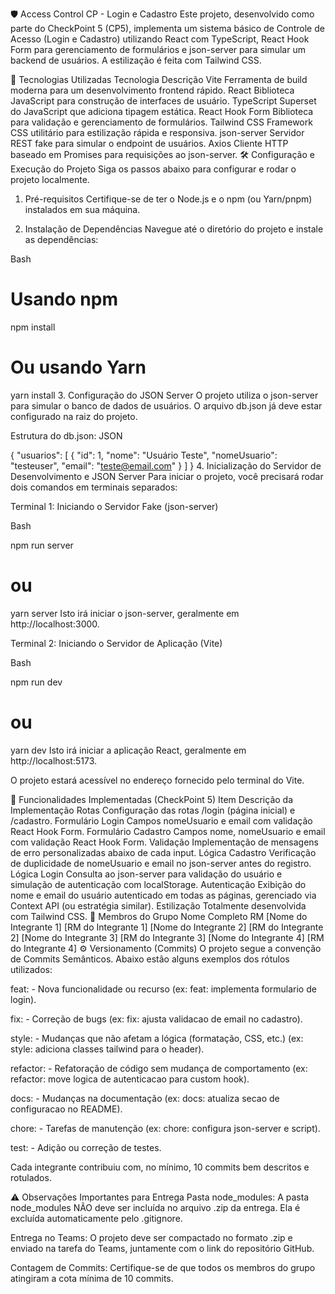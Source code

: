 🛡️ Access Control CP - Login e Cadastro
Este projeto, desenvolvido como parte do CheckPoint 5 (CP5), implementa um sistema básico de Controle de Acesso (Login e Cadastro) utilizando React com TypeScript, React Hook Form para gerenciamento de formulários e json-server para simular um backend de usuários. A estilização é feita com Tailwind CSS.

🚀 Tecnologias Utilizadas
Tecnologia	Descrição
Vite	Ferramenta de build moderna para um desenvolvimento frontend rápido.
React	Biblioteca JavaScript para construção de interfaces de usuário.
TypeScript	Superset do JavaScript que adiciona tipagem estática.
React Hook Form	Biblioteca para validação e gerenciamento de formulários.
Tailwind CSS	Framework CSS utilitário para estilização rápida e responsiva.
json-server	Servidor REST fake para simular o endpoint de usuários.
Axios	Cliente HTTP baseado em Promises para requisições ao json-server.
🛠️ Configuração e Execução do Projeto
Siga os passos abaixo para configurar e rodar o projeto localmente.

1. Pré-requisitos
Certifique-se de ter o Node.js e o npm (ou Yarn/pnpm) instalados em sua máquina.

2. Instalação de Dependências
Navegue até o diretório do projeto e instale as dependências:

Bash

# Usando npm
npm install

# Ou usando Yarn
yarn install
3. Configuração do JSON Server
O projeto utiliza o json-server para simular o banco de dados de usuários. O arquivo db.json já deve estar configurado na raiz do projeto.

Estrutura do db.json:
JSON

{
  "usuarios": [
    {
      "id": 1,
      "nome": "Usuário Teste",
      "nomeUsuario": "testeuser",
      "email": "teste@email.com"
    }
  ]
}
4. Inicialização do Servidor de Desenvolvimento e JSON Server
Para iniciar o projeto, você precisará rodar dois comandos em terminais separados:

Terminal 1: Iniciando o Servidor Fake (json-server)

Bash

npm run server
# ou
yarn server
Isto irá iniciar o json-server, geralmente em http://localhost:3000.

Terminal 2: Iniciando o Servidor de Aplicação (Vite)

Bash

npm run dev
# ou
yarn dev
Isto irá iniciar a aplicação React, geralmente em http://localhost:5173.

O projeto estará acessível no endereço fornecido pelo terminal do Vite.

🔑 Funcionalidades Implementadas (CheckPoint 5)
Item	Descrição da Implementação
Rotas	Configuração das rotas /login (página inicial) e /cadastro.
Formulário Login	Campos nomeUsuario e email com validação React Hook Form.
Formulário Cadastro	Campos nome, nomeUsuario e email com validação React Hook Form.
Validação	Implementação de mensagens de erro personalizadas abaixo de cada input.
Lógica Cadastro	Verificação de duplicidade de nomeUsuario e email no json-server antes do registro.
Lógica Login	Consulta ao json-server para validação do usuário e simulação de autenticação com localStorage.
Autenticação	Exibição do nome e email do usuário autenticado em todas as páginas, gerenciado via Context API (ou estratégia similar).
Estilização	Totalmente desenvolvida com Tailwind CSS.
👥 Membros do Grupo
Nome Completo	RM
[Nome do Integrante 1]	[RM do Integrante 1]
[Nome do Integrante 2]	[RM do Integrante 2]
[Nome do Integrante 3]	[RM do Integrante 3]
[Nome do Integrante 4]	[RM do Integrante 4]
⚙️ Versionamento (Commits)
O projeto segue a convenção de Commits Semânticos. Abaixo estão alguns exemplos dos rótulos utilizados:

feat: - Nova funcionalidade ou recurso (ex: feat: implementa formulario de login).

fix: - Correção de bugs (ex: fix: ajusta validacao de email no cadastro).

style: - Mudanças que não afetam a lógica (formatação, CSS, etc.) (ex: style: adiciona classes tailwind para o header).

refactor: - Refatoração de código sem mudança de comportamento (ex: refactor: move logica de autenticacao para custom hook).

docs: - Mudanças na documentação (ex: docs: atualiza secao de configuracao no README).

chore: - Tarefas de manutenção (ex: chore: configura json-server e script).

test: - Adição ou correção de testes.

Cada integrante contribuiu com, no mínimo, 10 commits bem descritos e rotulados.

⚠️ Observações Importantes para Entrega
Pasta node_modules: A pasta node_modules NÃO deve ser incluída no arquivo .zip da entrega. Ela é excluída automaticamente pelo .gitignore.

Entrega no Teams: O projeto deve ser compactado no formato .zip e enviado na tarefa do Teams, juntamente com o link do repositório GitHub.

Contagem de Commits: Certifique-se de que todos os membros do grupo atingiram a cota mínima de 10 commits.







